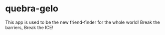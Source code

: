 # quebra-gelo
This app is used to be the new friend-finder for the whole world! Break the barriers, Break the ICE!
